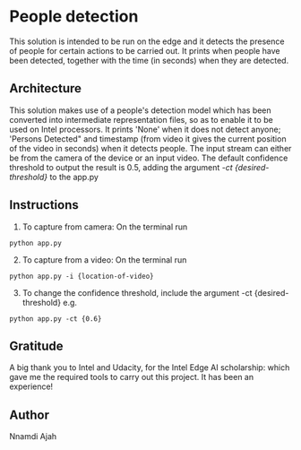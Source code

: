 # People detection 

This solution is intended to be run on the edge and it detects the presence of people for certain actions to be carried out. It prints when people have been detected, together with the time (in seconds) when they are detected.

## Architecture
This solution makes use of a people's detection model which has been converted into intermediate representation files, so as to enable it to be used on Intel processors. It prints 'None' when it does not detect anyone; 'Persons Detected" and timestamp (from video it gives the current position of the video in seconds) when it detects people. The input stream can either be from the camera of the device or an input video. The default confidence threshold to output the result is 0.5, adding the argument _-ct {desired-threshold}_ to the app.py


## Instructions

1. To capture from camera: On the terminal run

```
python app.py
```
2. To capture from a video: On the terminal run
```
python app.py -i {location-of-video}
```
3. To change the confidence threshold, include the argument -ct {desired-threshold} e.g.
```
python app.py -ct {0.6}
```

## Gratitude
A big thank you to Intel and Udacity, for the Intel Edge AI scholarship: which gave me the required tools to carry out this project. It has been an experience!

## Author
Nnamdi Ajah
